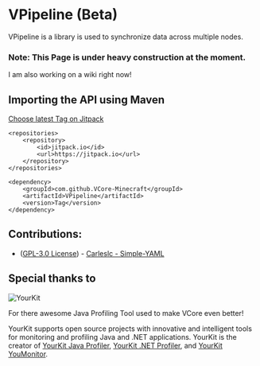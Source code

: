 
# VPipeline (Beta)

VPipeline is a library is used to synchronize data across multiple nodes.



### Note: This Page is under heavy construction at the moment.
I am also working on a wiki right now! 

## Importing the API using Maven

[Choose latest Tag on Jitpack](https://jitpack.io/#VCore-Minecraft/VPipeline)

	<repositories>
		<repository>
		    <id>jitpack.io</id>
		    <url>https://jitpack.io</url>
		</repository>
	</repositories>
 
 	<dependency>
	    <groupId>com.github.VCore-Minecraft</groupId>
	    <artifactId>VPipeline</artifactId>
	    <version>Tag</version>
	</dependency>
	

## Contributions:
 
 - ([GPL-3.0 License](https://github.com/Carleslc/Simple-YAML/blob/master/LICENSE)) - [Carleslc - Simple-YAML](https://github.com/Carleslc/Simple-YAML)

## Special thanks to
![YourKit](https://www.yourkit.com/images/yklogo.png)

For there awesome Java Profiling Tool used to make VCore even better!

YourKit supports open source projects with innovative and intelligent tools
for monitoring and profiling Java and .NET applications.
YourKit is the creator of <a href="https://www.yourkit.com/java/profiler/">YourKit Java Profiler</a>,
<a href="https://www.yourkit.com/.net/profiler/">YourKit .NET Profiler</a>,
and <a href="https://www.yourkit.com/youmonitor/">YourKit YouMonitor</a>.
